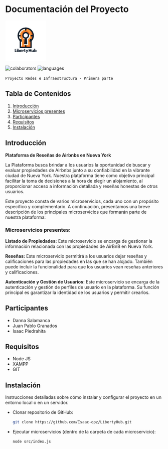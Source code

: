 # Documentación del Proyecto

<p align="left">
    <img src="README.md-data/logo.png" alt="Logo del Proyecto" width="130" style="vertical-align: middle;">
</p>

<p align="left"> 
     <img alt="colaborators" title="colaborators" src="https://img.shields.io/github/contributors/Isaac-opz/LibertyHub?style=plastic&logo=GitHub&labelColor=black&color=blue"    
    />
    <img alt="languages" title="languages" src="https://img.shields.io/github/languages/count/Isaac-opz/LibertyHub?style=plastic&logo=JavaScript&logoColor=blue&labelColor=black"
    </p>

`Proyecto Redes e Infraestructura - Primera parte`

## Tabla de Contenidos

1. [Introducción](#introducción)
2. [Microservicios presentes](#microservicios-presentes)
3. [Participantes](#participantes)
4. [Requisitos](#requisitos)
5. [Instalación](#instalación)

## Introducción

**Plataforma de Reseñas de Airbnbs en Nueva York**

La Plataforma busca brindar a los usuarios la oportunidad de buscar y evaluar propiedades de Airbnbs junto a su confiabilidad en la vibrante ciudad de Nueva York. Nuestra plataforma tiene como objetivo principal facilitar la toma de decisiones a la hora de elegir un alojamiento, al proporcionar acceso a información detallada y reseñas honestas de otros usuarios.

Este proyecto consta de varios microservicios, cada uno con un propósito específico y complementario. A continuación, presentamos una breve descripción de los principales microservicios que formarán parte de nuestra plataforma:

### Microservicios presentes:

**Listado de Propiedades:** Este microservicio se encarga de gestionar la información relacionada con las propiedades de AirBnB en Nueva York.

**Reseñas:** Este microservicio permitirá a los usuarios dejar reseñas y calificaciones para las propiedades en las que se han alojado. También puede incluir la funcionalidad para que los usuarios vean reseñas anteriores y calificaciones.

**Autenticación y Gestión de Usuarios:** Este microservicio se encarga de la autenticación y gestión de perfiles de usuario en la plataforma. Su función principal es garantizar la identidad de los usuarios y permitir crearlos.

## Participantes

- Danna Salamanca
- Juan Pablo Granados
- Isaac Piedrahita

## Requisitos

- Node JS
- XAMPP
- GIT

## Instalación

Instrucciones detalladas sobre cómo instalar y configurar el proyecto en un entorno local o en un servidor.

- Clonar repositorio de GitHub: 
    ```bash
    git clone https://github.com/Isaac-opz/LibertyHub.git    
    ```

- Ejecutar microservicios (dentro de la carpeta de cada microservicio):
    ```bash
    node src/index.js
    ```
